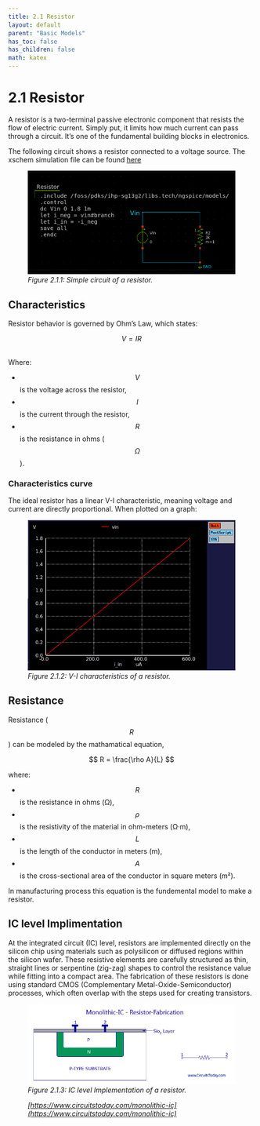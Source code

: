 ```yaml
---
title: 2.1 Resistor
layout: default
parent: "Basic Models"
has_toc: false
has_children: false
math: katex
---
```


# 2.1 Resistor
A resistor is a two-terminal passive electronic component that resists the flow of electric current. Simply put, it limits how much current can pass through a circuit. It’s one of the fundamental building blocks in electronics.

The following circuit shows a resistor connected to a voltage source. The xschem simulation file can be found [here](./simulation_files/xschem/01_Resistor_DC_sweep.sch)
<figure>
  <img src="./images/sch_resistor_xschem.png" alt="Resistor V-I curve" width="500">
  <figcaption><em>Figure 2.1.1: Simple circuit of a resistor.</em></figcaption>
</figure>

## Characteristics
Resistor behavior is governed by Ohm’s Law, which states:

$$V=IR$$

<br>
Where:

- $$V$$ is the voltage across the resistor,
- $$I$$ is the current through the resistor,
- $$R$$ is the resistance in ohms ($$Ω$$).

### Characteristics curve
The ideal resistor has a linear V-I characteristic, meaning voltage and current are directly proportional. When plotted on a graph:
<figure>
  <img src="./images/plot_VIR.png" alt="Resistor V-I curve" width="500">
  <figcaption><em>Figure 2.1.2: V-I characteristics of a resistor.</em></figcaption>
</figure>

## Resistance

Resistance ($$R$$) can be modeled by the mathamatical equation,

$$
R = \frac{\rho A}{L}
$$

where:

- $$R$$ is the resistance in ohms (Ω),
- $$ \rho $$ is the resistivity of the material in ohm-meters (Ω·m),
- $$L$$ is the length of the conductor in meters (m),
- $$A$$ is the cross-sectional area of the conductor in square meters (m²).

In manufacturing process this equation is the fundemental model to make a resistor.


## IC level Implimentation
At the integrated circuit (IC) level, resistors are implemented directly on the silicon chip using materials such as polysilicon or diffused regions within the silicon wafer. These resistive elements are carefully structured as thin, straight lines or serpentine (zig-zag) shapes to control the resistance value while fitting into a compact area. The fabrication of these resistors is done using standard CMOS (Complementary Metal-Oxide-Semiconductor) processes, which often overlap with the steps used for creating transistors.

<figure>
  <img src="./images/resistor.jpg" alt="Resistor V-I curve" width="500">
  <figcaption><em>Figure 2.1.3: IC level Implementation of a resistor.
  
  [https://www.circuitstoday.com/monolithic-ic](https://www.circuitstoday.com/monolithic-ic)</em></figcaption>
</figure>